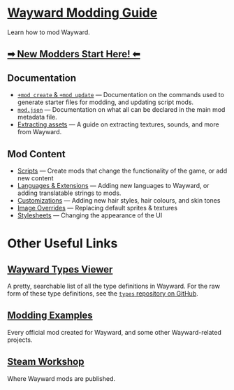 
# [Wayward Modding Guide](https://github.com/WaywardGame/types/wiki)
Learn how to mod Wayward.

## **[➡ New Modders Start Here! ⬅](https://github.com/WaywardGame/types/wiki)**

## Documentation
- [`+mod create` & `+mod update`](https://github.com/WaywardGame/types/wiki/mod-create-&-update) — Documentation on the commands used to generate starter files for modding, and updating script mods.
- [`mod.json`](https://github.com/WaywardGame/types/wiki/mod.json) — Documentation on what all can be declared in the main mod metadata file.
- [Extracting assets](https://github.com/WaywardGame/types/wiki/Extracting-Wayward-Assets) — A guide on extracting textures, sounds, and more from Wayward.

## Mod Content
- [Scripts](https://github.com/WaywardGame/types/wiki/Script-Mods) — Create mods that change the functionality of the game, or add new content
- [Languages & Extensions](https://github.com/WaywardGame/types/wiki/Languages-&-Extensions) — Adding new languages to Wayward, or adding translatable strings to mods.
- [Customizations](https://github.com/WaywardGame/types/wiki/Customizations) — Adding new hair styles, hair colours, and skin tones
- [Image Overrides](https://github.com/WaywardGame/types/wiki/Image-Overrides) — Replacing default sprites & textures
- [Stylesheets](https://github.com/WaywardGame/types/wiki/Stylesheets) — Changing the appearance of the UI

# Other Useful Links

## [Wayward Types Viewer](https://waywardgame.github.io/)
A pretty, searchable list of all the type definitions in Wayward. For the raw form of these type definitions, see the [`types` repository on GitHub](https://github.com/WaywardGame/types).

## [Modding Examples](https://github.com/WaywardGame)
Every official mod created for Wayward, and some other Wayward-related projects.

## [Steam Workshop](http://steamcommunity.com/app/379210/workshop/)
Where Wayward mods are published.